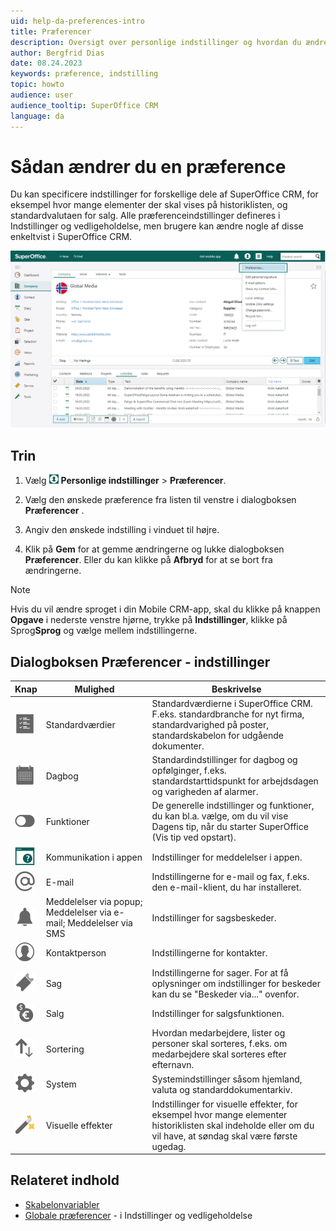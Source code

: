 ```yaml
---
uid: help-da-preferences-intro
title: Præferencer
description: Oversigt over personlige indstillinger og hvordan du ændrer dem.
author: Bergfrid Dias
date: 08.24.2023
keywords: præference, indstilling
topic: howto
audience: user
audience_tooltip: SuperOffice CRM
language: da
---
```


# Sådan ændrer du en præference

Du kan specificere indstillinger for forskellige dele af SuperOffice CRM, for eksempel hvor mange elementer der skal vises på historiklisten, og standardvalutaen for salg. Alle præferenceindstillinger defineres i Indstillinger og vedligeholdelse, men brugere kan ændre nogle af disse enkeltvist i SuperOffice CRM.

![Gå til din personlige indstilling, og vælg den indstilling, du vil ændre -screenshot][img13]

## Trin

1. Vælg ![ikon][img12] **Personlige indstillinger** > **Præferencer**.

2. Vælg den ønskede præference fra listen til venstre i dialogboksen **Præferencer** .

3. Angiv den ønskede indstilling i vinduet til højre.

4. Klik på **Gem** for at gemme ændringerne og lukke dialogboksen **Præferencer**. Eller du kan klikke på **Afbryd** for at se bort fra ændringerne.

> [!NOTE]
> Hvis du vil ændre sproget i din Mobile CRM-app, skal du klikke på knappen **Opgave** i nederste venstre hjørne, trykke på **Indstillinger**, klikke på Sprog**Sprog** og vælge mellem indstillingerne.

## <a id="options"></a>Dialogboksen Præferencer - indstillinger

| Knap | Mulighed | Beskrivelse |
|---|---|---|
| ![ikon][img1] | Standardværdier | Standardværdierne i SuperOffice CRM. F.eks. standardbranche for nyt firma, standardvarighed på poster, standardskabelon for udgående dokumenter. |
| ![ikon][img2] | Dagbog | Standardindstillinger for dagbog og opfølginger, f.eks. standardstarttidspunkt for arbejdsdagen og varigheden af alarmer. |
| ![ikon][img3] | Funktioner | De generelle indstillinger og funktioner, du kan bl.a. vælge, om du vil vise Dagens tip, når du starter SuperOffice (Vis tip ved opstart). |
| ![ikon][img14] | Kommunikation i appen | Indstillinger for meddelelser i appen.|
| ![ikon][img4] | E-mail | Indstillingerne for e-mail og fax, f.eks. den e-mail-klient, du har installeret. |
| ![ikon][img5] | Meddelelser via popup; Meddelelser via e-mail; Meddelelser via SMS | Indstillinger for sagsbeskeder. |
| ![ikon][img6] | Kontaktperson | Indstillingerne for kontakter. |
| ![ikon][img7] | Sag | Indstillingerne for sager. For at få oplysninger om indstillinger for beskeder kan du se "Beskeder via..." ovenfor. |
| ![ikon][img8] | Salg | Indstillinger for salgsfunktionen. |
| ![ikon][img9] | Sortering | Hvordan medarbejdere, lister og personer skal sorteres, f.eks. om medarbejdere skal sorteres efter efternavn. |
| ![ikon][img10] | System | Systemindstillinger såsom hjemland, valuta og standarddokumentarkiv. |
| ![ikon][img11] | Visuelle effekter | Indstillinger for visuelle effekter, for eksempel hvor mange elementer historiklisten skal indeholde eller om du vil have, at søndag skal være første ugedag. |

## Relateret indhold

* [Skabelonvariabler][1]
* [Globale præferencer][2] - i Indstillinger og vedligeholdelse

<!-- Referenced links -->
[1]: ../../document/templates/variables/index.md
[2]: ../../admin/preferences/learn/index.md

<!-- Referenced images -->
[img1]: ../../../../common/icons/pref-defaultvalues-h32.png
[img2]: ../../../../common/icons/pref-diary-h32.png
[img3]: ../../../../common/icons/pref-function-h32.png
[img4]: ../../../../common/icons/pref-email-h32.png
[img5]: ../../../../common/icons/pref-notification-h32.png
[img6]: ../../../../common/icons/pref-person-h32.png
[img7]: ../../../../common/icons/pref-request-h32.png
[img8]: ../../../../common/icons/pref-sale-h32.png
[img9]: ../../../../common/icons/pref-sorting-h32.png
[img10]: ../../../../common/icons/pref-system-h32.png
[img11]: ../../../../common/icons/pref-visualeffects-h32.png
[img14]: ../../../../common/icons/pref-learn-active-h32.png
[img12]: ../../../media/icons/personal-settings-small.png
[img13]: ../../../media/loc/en/learn/getstarted-personalsettings.png
